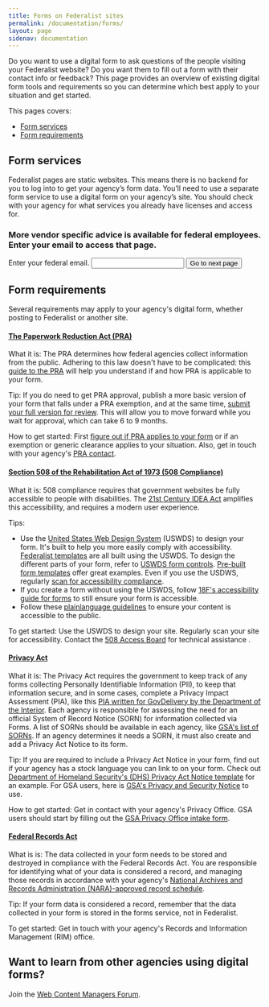 ```yaml
---
title: Forms on Federalist sites
permalink: /documentation/forms/
layout: page
sidenav: documentation
---
```

Do you want to use a digital form to ask questions of the people visiting your Federalist website? Do you want them to fill out a form with their contact info or feedback? This page provides an overview of existing digital form tools and requirements so you can determine which best apply to your situation and get started.

This pages covers:
* [Form services](#form-services)
* [Form requirements](#form-requirements)

## Form services
Federalist pages are static websites. This means there is no backend for you to log into to get your agency’s form data. You’ll need to use a separate form service to use a digital form on your agency’s site. You should check with your agency for what services you already have licenses and access for.

<div class="usa-alert usa-alert-info" >
  <div class="usa-alert-body">
    <h3 class="usa-alert-heading">
      More vendor specific advice is available for federal employees. Enter your email to access that page.
    </h3>
    <p class="usa-alert-text">
      <form id='fed-email-form' class="usa-form">
        <label for="fed-email">Enter your federal email.</label>
        <input class="usa-input" id="fed-email" name="fed-email" type="email">
        <input class="usa-button" id="submit-btn" type="submit" value="Go to next page">
      </form>
    </p>
  </div>
</div>

<script>
  // Block form submission
  const form = document.getElementById('fed-email-form');
  form.addEventListener('submit', function(e) {
    e.preventDefault();
  });

  // Validate on button click
  const email = document.getElementById('fed-email');
  document.getElementById('submit-btn').addEventListener('click', function(e){
    if (/(.gov|.mil)$/.test(email.value)) {
      // redirect that works on preview builds too
      const current_url = window.location.href;
      const new_url = current_url.replace("forms", "form-services")
      window.location.href = new_url;
    } else {
      email.setCustomValidity("Please enter a federal email.");
    }
  });
</script>

## Form requirements
Several requirements may apply to your agency's digital form, whether posting to Federalist or another site.

#### [The Paperwork Reduction Act (PRA)](https://digital.gov/resources/paperwork-reduction-act-44-u-s-c-3501-et-seq/)
What it is: The PRA determines how federal agencies collect information from the public. Adhering to this law doesn't have to be complicated: this [guide to the PRA](https://pra.digital.gov/) will help you understand if and how PRA is applicable to your form.

Tip: If you do need to get PRA approval, publish a more basic version of your form that falls under a PRA exemption, and at the same time, [submit your full version for review](https://pra.digital.gov/clearance-process/). This will allow you to move forward while you wait for approval, which can take 6 to 9 months.

How to get started: First [figure out if PRA applies to your form](https://pra.digital.gov/do-i-need-clearance/) or if an exemption or generic clearance applies to your situation. Also, get in touch with your agency's [PRA contact](https://pra.digital.gov/contact/).

#### [Section 508 of the Rehabilitation Act of 1973 (508 Compliance)](https://www.section508.gov/manage/laws-and-policies)
What it is: 508 compliance requires that government websites be fully accessible to people with disabilities. The [21st Century IDEA Act](https://www.congress.gov/bill/115th-congress/house-bill/5759/text) amplifies this accessibility, and requires a modern user experience.

Tips:
- Use the [United States Web Design System](https://designsystem.digital.gov/) (USWDS) to design your form. It's built to help you more easily comply with accessibility. [Federalist templates](https://federalist.18f.gov/documentation/templates/) are all built using the USWDS. To design the different parts of your form, refer to [USWDS form controls](https://designsystem.digital.gov/components/form-controls/). [Pre-built form templates](https://designsystem.digital.gov/components/form-templates/) offer great examples. Even if you use the USDWS, regularly [scan for accessibility compliance](https://accessibility.18f.gov/tools/).
- If you create a form without using the USWDS, follow [18F's accessibility guide for forms](https://accessibility.18f.gov/forms/) to still ensure your form is accessible.
- Follow these [plainlanguage guidelines](https://plainlanguage.gov/guidelines/) to ensure your content is accessible to the public.

To get started: Use the USWDS to design your site. Regularly scan your site for accessibility. Contact the [508 Access Board](https://www.access-board.gov/guidelines-and-standards/communications-and-it/about-the-section-508-standards/section-508-standards) for technical assistance . 

#### [Privacy Act](https://www.archives.gov/about/laws/privacy-act-1974.html)
What it is: The Privacy Act requires the government to keep track of any forms collecting Personally Identifiable Information (PII), to keep that information secure, and in some cases, complete a Privacy Impact Assessment (PIA), like this [PIA written for GovDelivery by the Department of the Interior](https://www.doi.gov/sites/doi.gov/files/uploads/govdelivery_pia_final_05.31.2017_1.pdf). Each agency is responsible for assessing the need for an official System of Record Notice (SORN) for information collected via Forms. A list of SORNs should be available in each agency, like [GSA's list of SORNs](https://www.gsa.gov/reference/gsa-privacy-program/systems-of-records-privacy-act/system-of-records-notices-sorns-privacy-act). If an agency determines it needs a SORN, it must also create and add a Privacy Act Notice to its form.

Tip: If you are required to include a Privacy Act Notice in your form, find out if your agency has a stock language you can link to on your form. Check out [Department of Homeland Security's (DHS) Privacy Act Notice template](https://www.dhs.gov/xlibrary/assets/privacy/privacy_guidance_e3.pdf) for an example. For GSA users, here is [GSA's Privacy and Security Notice](https://www.gsa.gov/website-information/privacy-and-security-notice) to use. 

How to get started: Get in contact with your agency's Privacy Office. GSA users should start by filling out the [GSA Privacy Office intake form](https://docs.google.com/forms/d/1fYME9MzhfAYuRiONJEsf1EFS9cmg03jODFq2Y9hkEgs/viewform?edit_requested=true).

#### [Federal Records Act](https://www.archives.gov/about/laws/fed-agencies.html)
What is is: The data collected in your form needs to be stored and destroyed in compliance with the Federal Records Act. You are responsible for identifying what of your data is considered a record, and managing those records in accordance with your agency's [National Archives and Records Administration (NARA)-approved record schedule](https://www.archives.gov/about/laws/fed-agencies.html).

Tip: If your form data is considered a record, remember that the data collected in your form is stored in the forms service, not in Federalist.

To get started: Get in touch with your agency's Records and Information Management (RIM) office.

## Want to learn from other agencies using digital forms?
Join the [Web Content Managers Forum](https://digital.gov/communities/web-content-managers/).
